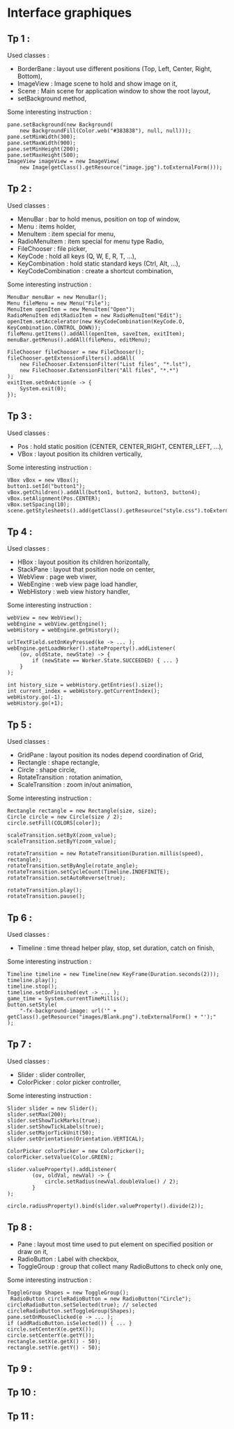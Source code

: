 # Interface graphiques

## Tp 1 :

Used classes : 

* BorderBane : layout use different positions (Top, Left, Center, Right, Bottom),
* ImageView : Image scene to hold and show image on it,
* Scene : Main scene for application window to show the root layout,
* setBackground method,

Some interesting instruction :
```$xslt
pane.setBackground(new Background(
    new BackgroundFill(Color.web("#383838"), null, null)));
pane.setMinWidth(300);
pane.setMaxWidth(900);
pane.setMinHeight(200);
pane.setMaxHeight(500);
ImageView imageView = new ImageView(
    new Image(getClass().getResource("image.jpg").toExternalForm()));
```

## Tp 2 :

Used classes :

* MenuBar : bar to hold menus, position on top of window,
* Menu : items holder,
* MenuItem : item special for menu,
* RadioMenuItem : item special for menu type Radio,
* FileChooser : file picker,
* KeyCode : hold all keys (Q, W, E, R, T, ...),
* KeyCombination : hold static standard keys (Ctrl, Alt, ...),
* KeyCodeCombination : create a shortcut combination,

Some interesting instruction :
```$xslt
MenuBar menuBar = new MenuBar();
Menu fileMenu = new Menu("File");
MenuItem openItem = new MenuItem("Open"); 
RadioMenuItem editRadioItem = new RadioMenuItem("Edit");  
openItem.setAccelerator(new KeyCodeCombination(KeyCode.O, KeyCombination.CONTROL_DOWN)); 
fileMenu.getItems().addAll(openItem, saveItem, exitItem);
menuBar.getMenus().addAll(fileMenu, editMenu);

FileChooser fileChooser = new FileChooser();
fileChooser.getExtensionFilters().addAll(
    new FileChooser.ExtensionFilter("List files", "*.lst"),
    new FileChooser.ExtensionFilter("All files", "*.*")
);
exitItem.setOnAction(e -> {
    System.exit(0);
});
```

## Tp 3 :

Used classes :

* Pos : hold static position (CENTER, CENTER_RIGHT, CENTER_LEFT, ...),
* VBox : layout position its children vertically,

Some interesting instruction :
```$xslt
VBox vBox = new VBox();
button1.setId("button1");
vBox.getChildren().addAll(button1, button2, button3, button4);
vBox.setAlignment(Pos.CENTER);
vBox.setSpacing(10);
scene.getStylesheets().add(getClass().getResource("style.css").toExternalForm());
```

## Tp 4 :

Used classes :

* HBox : layout position its children horizontally,
* StackPane : layout that position node on center,
* WebView : page web viwer,
* WebEngine : web view page load handler,
* WebHistory : web view history handler,

Some interesting instruction :
```$xslt
webView = new WebView();
webEngine = webView.getEngine();
webHistory = webEngine.getHistory();

urlTextField.setOnKeyPressed(ke -> ... );
webEngine.getLoadWorker().stateProperty().addListener(
    (ov, oldState, newState) -> {
    	if (newState == Worker.State.SUCCEEDED) { ... }
	}
);

int history_size = webHistory.getEntries().size();
int current_index = webHistory.getCurrentIndex();
webHistory.go(-1);
webHistory.go(+1);
```

## Tp 5 :

Used classes :

* GridPane : layout position its nodes depend coordination of Grid,
* Rectangle : shape rectangle,
* Circle : shape circle,
* RotateTransition : rotation animation,
* ScaleTransition : zoom in/out animation,

Some interesting instruction :
```$xslt
Rectangle rectangle = new Rectangle(size, size);
Circle circle = new Circle(size / 2);
circle.setFill(COLORS[color]);

scaleTransition.setByX(zoom_value);
scaleTransition.setByY(zoom_value);

rotateTransition = new RotateTransition(Duration.millis(speed), rectangle);
rotateTransition.setByAngle(rotate_angle);
rotateTransition.setCycleCount(Timeline.INDEFINITE);
rotateTransition.setAutoReverse(true);

rotateTransition.play();
rotateTransition.pause();
```

## Tp 6 :

Used classes :

* Timeline : time thread helper play, stop, set duration, catch on finish,

Some interesting instruction :
```$xslt
Timeline timeline = new Timeline(new KeyFrame(Duration.seconds(2)));
timeline.play();
timeline.stop();
timeline.setOnFinished(evt -> ... );
game_time = System.currentTimeMillis();
button.setStyle(
	"-fx-background-image: url('" + getClass().getResource("images/Blank.png").toExternalForm() + "');"
);
```

## Tp 7 :

Used classes :

* Slider : slider controller,
* ColorPicker : color picker controller,

Some interesting instruction :
```$xslt
Slider slider = new Slider();
slider.setMax(200);
slider.setShowTickMarks(true);
slider.setShowTickLabels(true);
slider.setMajorTickUnit(50);
slider.setOrientation(Orientation.VERTICAL);

ColorPicker colorPicker = new ColorPicker();
colorPicker.setValue(Color.GREEN);

slider.valueProperty().addListener(
        (ov, oldVal, newVal) -> {
            circle.setRadius(newVal.doubleValue() / 2);
        }
);

circle.radiusProperty().bind(slider.valueProperty().divide(2));
```

## Tp 8 :

* Pane : layout most time used to put element on specified position or draw on it,
* RadioButton : Label with checkbox,
* ToggleGroup : group that collect many RadioButtons to check only one,

Some interesting instruction :
```$xslt
ToggleGroup Shapes = new ToggleGroup();
 RadioButton circleRadioButton = new RadioButton("Circle");
circleRadioButton.setSelected(true); // selected
circleRadioButton.setToggleGroup(Shapes);
pane.setOnMouseClicked(e -> ... );
if (addRadioButton.isSelected()) { ... }
circle.setCenterX(e.getX());
circle.setCenterY(e.getY());
rectangle.setX(e.getX() - 50);
rectangle.setY(e.getY() - 50);
```

## Tp 9 :

## Tp 10 :

## Tp 11 :

